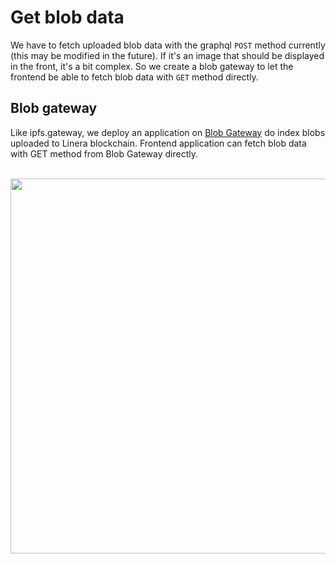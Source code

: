 # Get blob data

We have to fetch uploaded blob data with the graphql `POST` method currently (this may be modified in the future). If it's an image that should be displayed in the front, it's a bit complex. So we create a blob gateway to let the frontend be able to fetch blob data with `GET` method directly.

## Blob gateway

Like ipfs.gateway, we deploy an application on [Blob Gateway](https://testnet-archimedes.blobgateway.com) do index blobs uploaded to Linera blockchain. Frontend application can fetch blob data with GET method from Blob Gateway directly.

<br>
<center>
<kbd>
  <img src="assets/3-2-1.png" style="max-height:100%; height: 600px; width: auto; display: block;" />
</kbd>
</center>
